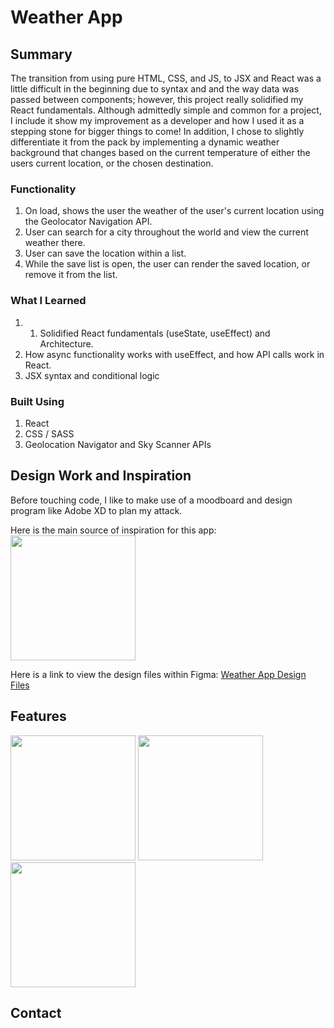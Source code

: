 # Weather App

## Summary
The transition from using pure HTML, CSS, and JS, to JSX and React was a little difficult in the beginning due to syntax and and the way data was passed between components; however, this project really solidified my React fundamentals. Although admittedly simple and common for a project, I include it show my improvement as a developer and how I used it as a stepping stone for bigger things to come!  In addition, I chose to slightly differentiate it from the pack by implementing a dynamic weather background that changes based on the current temperature of either the users current location, or the chosen destination.

### Functionality
1. On load, shows the user the weather of the user's current location using the Geolocator Navigation API.
2. User can search for a city throughout the world and view the current weather there.
3. User can save the location within a list.
4. While the save list is open, the user can render the saved location, or remove it from the list.

### What I Learned
1. 1. Solidified React fundamentals (useState, useEffect) and Architecture. 
2. How async functionality works with useEffect, and how API calls work in React. 
3. JSX syntax and conditional logic

### Built Using
1. React
2. CSS / SASS
3. Geolocation Navigator and Sky Scanner APIs

## Design Work and Inspiration
Before touching code, I like to make use of a moodboard and design program like Adobe XD to plan my attack.

Here is the main source of inspiration for this app: <img src="/readme/images/react-weather-app-inspiration.png" width="200">

Here is a link to view the design files within Figma: [Weather App Design Files](https://www.figma.com/file/dvRHdts47bJxhQGEIClsGz/React-Weather-App)

## Features

<img src="/readme/images/react-weather-app-screenshot.png" width="200">
<img src="/readme/images/react-weather-app-screenshot-2.png" width="200">
<img src="/readme/images/react-weather-app-screenshot-3.png" width="200">
  

## Contact
